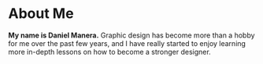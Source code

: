 # About Me
**My name is Daniel Manera.**
Graphic design has become more than a hobby for me over the past few years, and I have really started to enjoy learning more in-depth lessons on how to become a stronger designer. 
